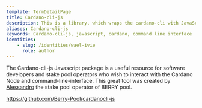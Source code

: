 ```yaml
---
template: TermDetailPage
title: Cardano-cli-js
description: This is a library, which wraps the cardano-cli with JavaScript and makes it possible to interact with the cli-commands much faster and more efficient.
aliases: Cardano-cli-js
keywords: Cardano-cli-js, javascript, cardano, command line interface
identities: 
    - slug: /identities/wael-ivie
      role: author
---
```


The Cardano-cli-js Javascript package is a useful resource for software developers and stake pool operators who wish to interact with the Cardano Node and command-line-interface. This great tool was created by [Alessandro](/en/identities/alessandro-berry.md) the stake pool operator of BERRY pool.

https://github.com/Berry-Pool/cardanocli-js